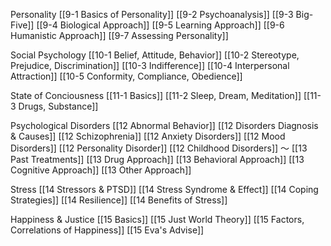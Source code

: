 Personality
[[9-1 Basics of Personality]]
[[9-2 Psychoanalysis]]
[[9-3 Big-Five]]
[[9-4 Biological Approach]]
[[9-5 Learning Approach]]
[[9-6 Humanistic Approach]]
[[9-7 Assessing Personality]]

Social Psychology
[[10-1 Belief, Attitude, Behavior]]
[[10-2 Stereotype, Prejudice, Discrimination]]
[[10-3 Indifference]]
[[10-4 Interpersonal Attraction]]
[[10-5 Conformity, Compliance, Obedience]]

State of Conciousness
[[11-1 Basics]]
[[11-2 Sleep, Dream, Meditation]]
[[11-3 Drugs, Substance]]

Psychological Disorders
[[12 Abnormal Behavior]]
[[12 Disorders Diagnosis & Causes]]
[[12 Schizophrenia]]
[[12 Anxiety Disorders]]
[[12 Mood Disorders]]
[[12 Personality Disorder]]
[[12 Childhood Disorders]]
～
[[13 Past Treatments]]
[[13 Drug Approach]]
[[13 Behavioral Approach]]
[[13 Cognitive Approach]]
[[13 Other Approach]]

Stress
[[14 Stressors & PTSD]]
[[14 Stress Syndrome & Effect]]
[[14 Coping Strategies]]
[[14 Resilience]]
[[14 Benefits of Stress]]

Happiness & Justice
[[15 Basics]]
[[15 Just World Theory]]
[[15 Factors, Correlations of Happiness]]
[[15 Eva's Advise]]

